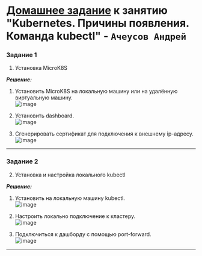 # [Домашнее задание](https://github.com/netology-code/kuber-homeworks/blob/main/1.1/1.1.md) к занятию  "Kubernetes. Причины появления. Команда kubectl" - `Ачеусов Андрей`


### Задание 1

1. Установка MicroK8S

***Решение:***  

1. Установить MicroK8S на локальную машину или на удалённую виртуальную машину.  
![image](https://github.com/user-attachments/assets/83d69801-4698-46de-ba8d-35509b297bf5)  

2. Установить dashboard.  
![image](https://github.com/user-attachments/assets/e01e6308-f896-40ab-aaa6-03b1df50734b)  


3. Сгенерировать сертификат для подключения к внешнему ip-адресу.  
![image](https://github.com/user-attachments/assets/73e1338e-05ef-44ca-abee-789e3e65133e)  


---


### Задание 2

2. Установка и настройка локального kubectl

***Решение:***  

1. Установить на локальную машину kubectl.  
![image](https://github.com/user-attachments/assets/a11eaf75-1008-4fc5-8d34-4a1db4b1bd79)  

2. Настроить локально подключение к кластеру.  
![image](https://github.com/user-attachments/assets/ad7005e5-be7d-4da9-a884-e49d88822aa1)  

3. Подключиться к дашборду с помощью port-forward.  
![image](https://github.com/user-attachments/assets/13d57ffe-f34d-454c-85e6-0372348ab374)  


---

